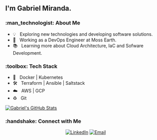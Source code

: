 <h2> I'm Gabriel Miranda.</h2>

<h3> :man_technologist: About Me </h3>

- :bulb:      &nbsp; Exploring new technologies and developing software solutions.
- :briefcase: &nbsp; Working as a DevOps Engineer at Moss Earth.
- :books:     &nbsp; Learning more about Cloud Architecture, IaC and Sofware Development.

<h3> :toolbox: Tech Stack</h3>

- :whale:             &nbsp; Docker | Kubernetes
- :hammer_and_wrench: &nbsp; Terraform | Ansible | Saltstack
- :cloud:             &nbsp; AWS | GCP
- :recycle:           &nbsp; Git

[![Gabriel's GitHub Stats](https://github-readme-stats.vercel.app/api?username=gabriel8fm&show_icons=true)](https://github.com/gabriel8fm)

<h3> :handshake: Connect with Me </h3>

<p align="center">
<a href="https://www.linkedin.com/in/gabriel8fm/"><img alt="LinkedIn" src="https://img.shields.io/badge/LinkedIn-Gabriel%20Miranda-blue?style=flat-%20%20%20%20square&logo=linkedin"></a>
<a href="mailto:contato@gabrielmiranda.me"><img alt="Email" src="https://img.shields.io/badge/Email-contato@gabrielmiranda.me-blue?style=flat-square&logo=gmail"></a>
</p>
